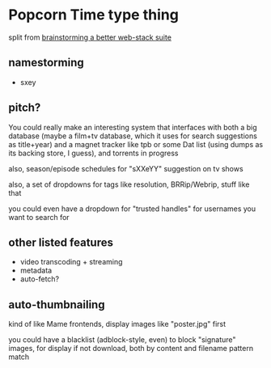 # Popcorn Time type thing

split from [brainstorming a better web-stack suite](a6b94843-8569-4a45-a25d-ae69a2d9fc22.md)

## namestorming

- sxey

## pitch?

You could really make an interesting system that interfaces with both a big database (maybe a film+tv database, which it uses for search suggestions as title+year) and a magnet tracker like tpb or some Dat list (using dumps as its backing store, I guess), and torrents in progress

also, season/episode schedules for "sXXeYY" suggestion on tv shows

also, a set of dropdowns for tags like resolution, BRRip/Webrip, stuff like that

you could even have a dropdown for "trusted handles" for usernames you want to search for

## other listed features

- video transcoding + streaming
- metadata
- auto-fetch?

## auto-thumbnailing

kind of like Mame frontends, display images like "poster.jpg" first

you could have a blacklist (adblock-style, even) to block "signature" images, for display if not download, both by content and filename pattern match
